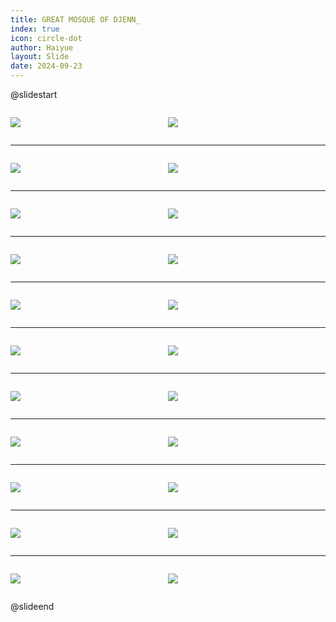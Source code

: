 ```yaml
---
title: GREAT MOSQUE OF DJENN_
index: true
icon: circle-dot
author: Haiyue
layout: Slide
date: 2024-09-23
---
```

 
@slidestart

<div style="display:flex">
<div style="flex:1">

![](/reading/english/Level-Z/GREAT%20MOSQUE%20OF%20DJENN_/001.webp)
</div>
<div style="flex:1">

![](/reading/english/Level-Z/GREAT%20MOSQUE%20OF%20DJENN_/002.webp)
</div>
</div>

---

<div style="display:flex">
<div style="flex:1">

![](/reading/english/Level-Z/GREAT%20MOSQUE%20OF%20DJENN_/003.webp)
</div>
<div style="flex:1">

![](/reading/english/Level-Z/GREAT%20MOSQUE%20OF%20DJENN_/004.webp)
</div>
</div>

---

<div style="display:flex">
<div style="flex:1">

![](/reading/english/Level-Z/GREAT%20MOSQUE%20OF%20DJENN_/005.webp)
</div>
<div style="flex:1">

![](/reading/english/Level-Z/GREAT%20MOSQUE%20OF%20DJENN_/006.webp)
</div>
</div>

---

<div style="display:flex">
<div style="flex:1">

![](/reading/english/Level-Z/GREAT%20MOSQUE%20OF%20DJENN_/007.webp)
</div>
<div style="flex:1">

![](/reading/english/Level-Z/GREAT%20MOSQUE%20OF%20DJENN_/008.webp)
</div>
</div>

---

<div style="display:flex">
<div style="flex:1">

![](/reading/english/Level-Z/GREAT%20MOSQUE%20OF%20DJENN_/009.webp)
</div>
<div style="flex:1">

![](/reading/english/Level-Z/GREAT%20MOSQUE%20OF%20DJENN_/010.webp)
</div>
</div>

---

<div style="display:flex">
<div style="flex:1">

![](/reading/english/Level-Z/GREAT%20MOSQUE%20OF%20DJENN_/011.webp)
</div>
<div style="flex:1">

![](/reading/english/Level-Z/GREAT%20MOSQUE%20OF%20DJENN_/012.webp)
</div>
</div>

---

<div style="display:flex">
<div style="flex:1">

![](/reading/english/Level-Z/GREAT%20MOSQUE%20OF%20DJENN_/013.webp)
</div>
<div style="flex:1">

![](/reading/english/Level-Z/GREAT%20MOSQUE%20OF%20DJENN_/014.webp)
</div>
</div>

---

<div style="display:flex">
<div style="flex:1">

![](/reading/english/Level-Z/GREAT%20MOSQUE%20OF%20DJENN_/015.webp)
</div>
<div style="flex:1">

![](/reading/english/Level-Z/GREAT%20MOSQUE%20OF%20DJENN_/016.webp)
</div>
</div>

---

<div style="display:flex">
<div style="flex:1">

![](/reading/english/Level-Z/GREAT%20MOSQUE%20OF%20DJENN_/017.webp)
</div>
<div style="flex:1">

![](/reading/english/Level-Z/GREAT%20MOSQUE%20OF%20DJENN_/018.webp)
</div>
</div>

---

<div style="display:flex">
<div style="flex:1">

![](/reading/english/Level-Z/GREAT%20MOSQUE%20OF%20DJENN_/019.webp)
</div>
<div style="flex:1">

![](/reading/english/Level-Z/GREAT%20MOSQUE%20OF%20DJENN_/020.webp)
</div>
</div>

---

<div style="display:flex">
<div style="flex:1">

![](/reading/english/Level-Z/GREAT%20MOSQUE%20OF%20DJENN_/021.webp)
</div>
<div style="flex:1">

![](/reading/english/Level-Z/GREAT%20MOSQUE%20OF%20DJENN_/022.webp)
</div>
</div>

@slideend